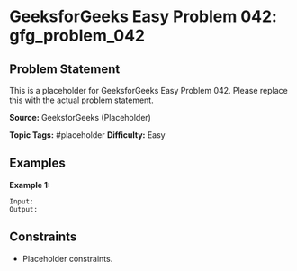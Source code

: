 # GeeksforGeeks Easy Problem 042: gfg_problem_042

## Problem Statement

This is a placeholder for GeeksforGeeks Easy Problem 042.
Please replace this with the actual problem statement.

**Source:** GeeksforGeeks (Placeholder)

**Topic Tags:** #placeholder
**Difficulty:** Easy

## Examples

**Example 1:**

```
Input:
Output:
```

## Constraints

- Placeholder constraints.
